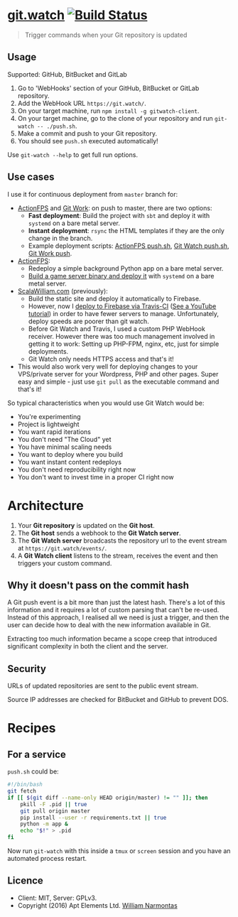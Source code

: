 # [git.watch](https://git.watch) [![Build Status](https://travis-ci.org/ScalaWilliam/git-watch.svg?branch=master)](https://travis-ci.org/ScalaWilliam/git-watch)

> Trigger commands when your Git repository is updated

## Usage
Supported: GitHub, BitBucket and GitLab

1. Go to 'WebHooks' section of your GitHub, BitBucket or GitLab repository.
2. Add the WebHook URL `https://git.watch/`.
3. On your target machine, run `npm install -g gitwatch-client`.
4. On your target machine, go to the clone of your repository and run `git-watch -- ./push.sh`.
5. Make a commit and push to your Git repository.
6. You should see `push.sh` executed automatically!

Use `git-watch --help` to get full run options.

## Use cases
I use it for continuous deployment from `master` branch for:

* [ActionFPS](https://actionfps.com/) and [Git Work](https://git.work/): on push to master, there are two options:
  * __Fast deployment__: Build the project with `sbt` and deploy it with `systemd` on a bare metal server.
  * __Instant deployment__: `rsync` the HTML templates if they are the only change in the branch.
  * Example deployment scripts: <a href="https://github.com/ScalaWilliam/ActionFPS/blob/master/push.sh">ActionFPS push.sh</a>,
            <a href="https://github.com/ScalaWilliam/git-watch/blob/master/push.sh">Git Watch push.sh</a>,
                <a href="https://github.com/ScalaWilliam/git-work/blob/master/push">Git Work push</a>.
* [ActionFPS](https://actionfps.com/):
  * Redeploy a simple background Python app on a bare metal server.
  * <a href="https://github.com/ActionFPS/ActionFPS-Game/blob/960794fd4bde6cc56d812e7cb09c0d25685b633c/Makefile.deploy">Build a game server binary and deploy it</a> with `systemd` on a bare metal server.
* [ScalaWilliam.com](https://www.scalawilliam.com/) (previously):
  * Build the static site and deploy it automatically to Firebase.
  * However, now I <a href="https://github.com/ScalaWilliam/ScalaWilliam.com/blob/master/.travis.yml">deploy to Firebase via Travis-CI</a> (<a href="https://www.youtube.com/watch?v=QLVzozWDYAs">See a YouTube tutorial</a>) in order to have fewer servers to manage. Unfortunately, deploy speeds are poorer than git watch.
  * Before Git Watch and Travis, I used a custom PHP WebHook receiver. However there was too much management involved in getting it to work: 
    Setting up PHP-FPM, nginx, etc, just for simple deployments.
  * Git Watch only needs HTTPS access and that's it!
* This would also work very well for deploying changes to your VPS/private server for your Wordpress, PHP and other pages. Super easy and simple - just use `git pull` as the executable command and that's it!

So typical characteristics when you would use Git Watch would be:
* You're experimenting
* Project is lightweight
* You want rapid iterations
* You don't need "The Cloud" yet    
* You have minimal scaling needs
* You want to deploy where you build
* You want instant content redeploys
* You don't need reproducibility right now
* You don't want to invest time in a proper CI right now

# Architecture
1. Your **Git repository** is updated on the **Git host**.
2. The **Git host** sends a webhook to the **Git Watch server**.
3. The **Git Watch server** broadcasts the repository url to the event stream at `https://git.watch/events/`.
4. A **Git Watch client** listens to the stream, receives the event and then triggers your custom command. 

## Why it doesn't pass on the commit hash
A Git push event is a bit more than just the latest hash. There's a lot of this information
and it requires a lot of custom parsing that can't be re-used. Instead of this approach,
I realised all we need is just a trigger, and then the user can decide how to deal with the new
information available in Git. 

Extracting too much information became a scope creep that introduced significant complexity
in both the client and the server.

## Security
URLs of updated repositories are sent to the public event stream.

Source IP addresses are checked for BitBucket and GitHub to prevent DOS.

# Recipes
## For a service

`push.sh` could be:

```bash
#!/bin/bash
git fetch
if [[ $(git diff --name-only HEAD origin/master) != "" ]]; then
    pkill -F .pid || true
    git pull origin master
    pip install --user -r requirements.txt || true
    python -m app &
    echo "$!" > .pid
fi
```

Now run `git-watch` with this inside a `tmux` or `screen` session and you have
an automated process restart.


## Licence
* Client: MIT, Server: GPLv3.
* Copyright (2016) Apt Elements Ltd. [William Narmontas](https://www.scalawilliam.com/)
